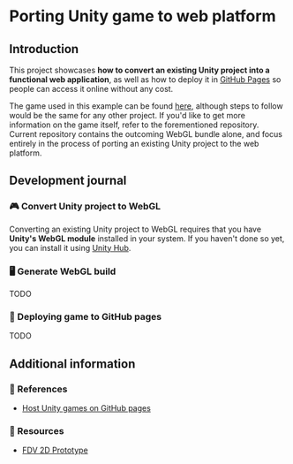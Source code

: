 # Porting Unity game to web platform

## Introduction

This project showcases **how to convert an existing Unity project into a functional web application**, as well as how to deploy it in [GitHub Pages](https://pages.github.com/) so people can access it online without any cost.

The game used in this example can be found [here](https://github.com/LonelyPrincess/mdv-ull-fdv-2d-prototype), although steps to follow would be the same for any other project. If you'd like to get more information on the game itself, refer to the forementioned repository. Current repository contains the outcoming WebGL bundle alone, and focus entirely in the process of porting an existing Unity project to the web platform.

## Development journal

### 🎮 Convert Unity project to WebGL

Converting an existing Unity project to WebGL requires that you have **Unity's WebGL module** installed in your system. If you haven't done so yet, you can install it using [Unity Hub](https://docs.unity3d.com/Manual/webgl-gettingstarted.html).



### 🖥️ Generate WebGL build

TODO

### 🚀 Deploying game to GitHub pages

TODO

## Additional information

### 🔗 References

- [Host Unity games on GitHub pages](https://medium.com/@aboutin/host-unity-games-on-github-pages-for-free-2ed6b4d9c324)

### 🎨 Resources

- [FDV 2D Prototype](https://github.com/LonelyPrincess/mdv-ull-fdv-2d-prototype)
